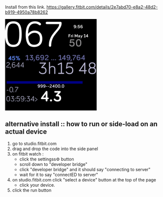 Install from this link.
https://gallery.fitbit.com/details/2e7abd70-e8a2-48d2-b919-4950a78b8262


![alt text](snapshot.png/ "snapshot")



## alternative install :: how to run or side-load on an actual device 

1. go to studio.fitbit.com
2. drag and drop the code into the side panel
3. on fitbit watch : 
      - click the  settingss⚙️ button 
	  - scroll down to "developer bridge"
	  - click "developer bridge" and it should say "connecting to server"
	  - wait for it to say "connectED to server"
4. on studio.fitbit.com click "select a device" button at the top of the page
     - click your device. 
5. click the run button	 
